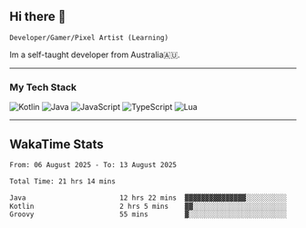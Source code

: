 ## Hi there 👋
`Developer/Gamer/Pixel Artist (Learning)`

Im a self-taught developer from Australia🇦🇺.

---

### My Tech Stack
<img src="https://img.shields.io/badge/kotlin-%230095d5.svg?logo=kotlin&logoColor=white&style=for-the-badge" alt="Kotlin" /> <img src="https://img.shields.io/badge/java-%23ed8b00.svg?logo=openjdk&logoColor=white&style=for-the-badge" alt="Java" /> <img src="https://img.shields.io/badge/javascript-%23323330.svg?logo=javascript&logoColor=%23F7DF1E&style=for-the-badge" alt="JavaScript" /> <img src="https://img.shields.io/badge/typescript-%23007acc.svg?logo=typescript&logoColor=white&style=for-the-badge" alt="TypeScript" /> <img src="https://img.shields.io/badge/lua-%232c2d72.svg?logo=lua&logoColor=white&style=for-the-badge" alt="Lua" />

---
## WakaTime Stats

<!--START_SECTION:waka-->

```txt
From: 06 August 2025 - To: 13 August 2025

Total Time: 21 hrs 14 mins

Java                       12 hrs 22 mins  ▓▓▓▓▓▓▓▓▓▓▓▓▓▓▓░░░░░░░░░░   58.22 %
Kotlin                     2 hrs 5 mins    ▓▓░░░░░░░░░░░░░░░░░░░░░░░   09.88 %
Groovy                     55 mins         ▓░░░░░░░░░░░░░░░░░░░░░░░░   04.37 %
```

<!--END_SECTION:waka-->